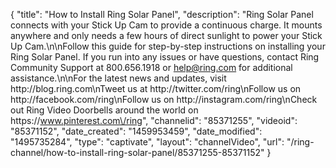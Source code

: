 {
    "title": "How to Install Ring Solar Panel",
    "description": "Ring Solar Panel connects with your Stick Up Cam to provide a continuous charge. It mounts anywhere and only needs a few hours of direct sunlight to power your Stick Up Cam.\n\nFollow this guide for step-by-step instructions on installing your Ring Solar Panel. If you run into any issues or have questions, contact Ring Community Support at 800.656.1918 or help@ring.com for additional assistance.\n\nFor the latest news and updates, visit http:\/\/blog.ring.com\nTweet us at http:\/\/twitter.com\/ring\nFollow us on http:\/\/facebook.com\/ring\nFollow us on http:\/\/instagram.com\/ring\nCheck out Ring Video Doorbells around the world on https:\/\/www.pinterest.com\/ring",
    "channelid": "85371255",
    "videoid": "85371152",
    "date_created": "1459953459",
    "date_modified": "1495735284",
    "type": "captivate",
    "layout": "channelVideo",
    "url": "\/ring-channel\/how-to-install-ring-solar-panel\/85371255-85371152"
}